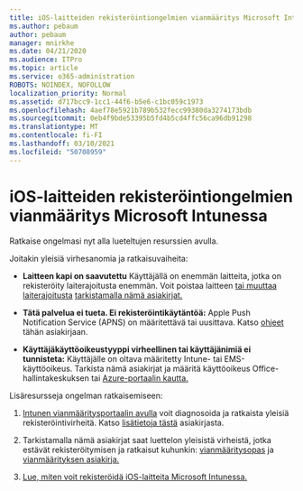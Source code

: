 ```yaml
---
title: iOS-laitteiden rekisteröintiongelmien vianmääritys Microsoft Intunessa
ms.author: pebaum
author: pebaum
manager: mnirkhe
ms.date: 04/21/2020
ms.audience: ITPro
ms.topic: article
ms.service: o365-administration
ROBOTS: NOINDEX, NOFOLLOW
localization_priority: Normal
ms.assetid: d717bcc9-1cc1-44f6-b5e6-c1bc059c1973
ms.openlocfilehash: 4aef78e5921b789b532fecc99380da3274173bdb
ms.sourcegitcommit: 0eb4f9bde53395b5fd4b5cd4ffc56ca96db91298
ms.translationtype: MT
ms.contentlocale: fi-FI
ms.lasthandoff: 03/10/2021
ms.locfileid: "50708959"
---
```

# <a name="troubleshoot-issues-with-enrolling-ios-devices-in-microsoft-intune"></a>iOS-laitteiden rekisteröintiongelmien vianmääritys Microsoft Intunessa

Ratkaise ongelmasi nyt alla lueteltujen resurssien avulla. 
  
Joitakin yleisiä virhesanomia ja ratkaisuvaiheita:
  
- **Laitteen kapi on saavutettu** Käyttäjällä on enemmän laitteita, jotka on rekisteröity laiterajoitusta enemmän. Voit poistaa laitteen [tai muuttaa laiterajoitusta](https://docs.microsoft.com/intune/devices-wipe) [tarkistamalla nämä asiakirjat.](https://docs.microsoft.com/intune/enrollment-restrictions-set#set-device-limit-restrictions)
    
- **Tätä palvelua ei tueta. Ei rekisteröintikäytäntöä:** Apple Push Notification Service (APNS) on määritettävä tai uusittava. Katso [ohjeet](https://docs.microsoft.com/intune/apple-mdm-push-certificate-get) tähän asiakirjaan. 
    
- **Käyttäjäkäyttöoikeustyyppi virheellinen tai käyttäjänimiä ei tunnisteta:** Käyttäjälle on oltava määritetty Intune- tai EMS-käyttöoikeus. Tarkista nämä asiakirjat ja määritä käyttöoikeus Office-hallintakeskuksen tai [Azure-portaalin kautta.](https://docs.microsoft.com/azure/active-directory/license-users-groups) [](https://docs.microsoft.com/intune/licenses-assign)
    
Lisäresursseja ongelman ratkaisemiseen:
  
1. [Intunen vianmääritysportaalin avulla](https://devicemanagement.microsoft.com/#blade/Microsoft_Intune_DeviceSettings/TroubleshootBlade) voit diagnosoida ja ratkaista yleisiä rekisteröintivirheitä. Katso [lisätietoja tästä](https://docs.microsoft.com/intune/help-desk-operators) asiakirjasta. 
    
2. Tarkistamalla nämä asiakirjat saat luettelon yleisistä virheistä, jotka estävät rekisteröitymisen ja ratkaisut kuhunkin: [vianmääritysopas](https://support.microsoft.com/help/4039809/troubleshooting-ios-device-enrollment-in-intune) ja [vianmäärityksen asiakirja.](https://docs.microsoft.com/troubleshoot/mem/intune/troubleshoot-device-enrollment-in-intune)
    
3. [Lue, miten voit rekisteröidä iOS-laitteita Microsoft Intunessa.](https://docs.microsoft.com/intune/ios-enroll)
    

